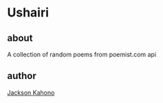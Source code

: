 # Ushairi

## about
A collection of random poems from poemist.com api

## author
[Jackson Kahono](https://github.com/Jackson-Kahono/')

